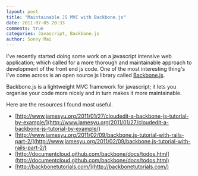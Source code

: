 ```yaml
---
layout: post
title: "Maintainable JS MVC with Backbone.js"
date: 2011-07-05 20:33
comments: true
categories: Javascript, Backbone.js
author: Sonny Mai
---
```


I've recently started doing some work on a javascript intensive web application; which called for a more thorough and
maintainable approach to development of the front end js code. One of the most interesting thing's I've come across
is an open source js library called [Backbone.js](http://documentcloud.github.com/backbone/).

Backbone.js is a lightweight MVC framework for javascript; it lets you organise your code more nicely and in turn makes it more maintainable.

Here are the resources I found most useful.

- [http://www.jamesyu.org/2011/01/27/cloudedit-a-backbone-js-tutorial-by-example/](http://www.jamesyu.org/2011/01/27/cloudedit-a-backbone-js-tutorial-by-example/)
- [http://www.jamesyu.org/2011/02/09/backbone.js-tutorial-with-rails-part-2/](http://www.jamesyu.org/2011/02/09/backbone.js-tutorial-with-rails-part-2/)
- [http://documentcloud.github.com/backbone/docs/todos.html](http://documentcloud.github.com/backbone/docs/todos.html)
- [http://backbonetutorials.com/](http://backbonetutorials.com/)
